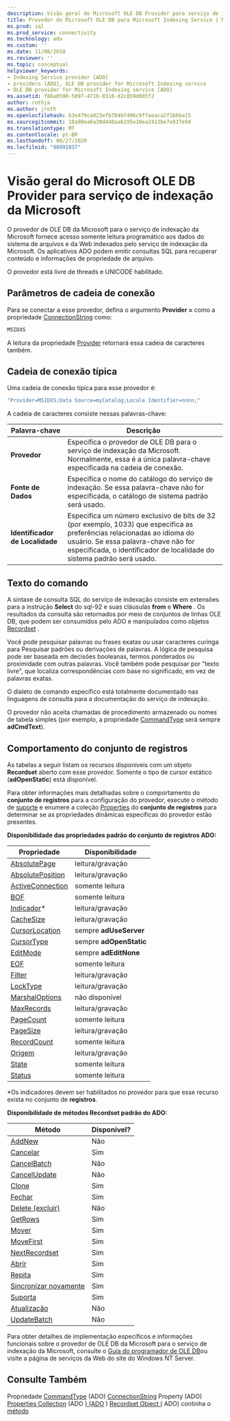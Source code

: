 ```yaml
---
description: Visão geral do Microsoft OLE DB Provider para serviço de indexação da Microsoft
title: Provedor do Microsoft OLE DB para Microsoft Indexing Service | Microsoft Docs
ms.prod: sql
ms.prod_service: connectivity
ms.technology: ado
ms.custom: ''
ms.date: 11/08/2018
ms.reviewer: ''
ms.topic: conceptual
helpviewer_keywords:
- Indexing Service provider [ADO]
- providers [ADO], OLE DB provider for Microsoft Indexing service
- OLE DB provider for Microsoft Indexing service [ADO]
ms.assetid: f86a0598-5097-471b-8318-d2c859d085f2
author: rothja
ms.author: jroth
ms.openlocfilehash: b3e479ca023efb704bf496c9ffaeaca2f1b6ba15
ms.sourcegitcommit: 18a98ea6a30d448aa6195e10ea2413be7e837e94
ms.translationtype: MT
ms.contentlocale: pt-BR
ms.lasthandoff: 08/27/2020
ms.locfileid: "88991037"
---
```

# <a name="microsoft-ole-db-provider-for-microsoft-indexing-service-overview"></a>Visão geral do Microsoft OLE DB Provider para serviço de indexação da Microsoft
O provedor de OLE DB da Microsoft para o serviço de indexação da Microsoft fornece acesso somente leitura programático aos dados do sistema de arquivos e da Web indexados pelo serviço de indexação da Microsoft. Os aplicativos ADO podem emitir consultas SQL para recuperar conteúdo e informações de propriedade de arquivo.

 O provedor está livre de threads e UNICODE habilitado.

## <a name="connection-string-parameters"></a>Parâmetros de cadeia de conexão
 Para se conectar a esse provedor, defina o argumento **Provider =** como a propriedade [ConnectionString](../../reference/ado-api/connectionstring-property-ado.md) como:

```vb
MSIDXS
```

 A leitura da propriedade [Provider](../../reference/ado-api/provider-property-ado.md) retornará essa cadeia de caracteres também.

## <a name="typical-connection-string"></a>Cadeia de conexão típica
 Uma cadeia de conexão típica para esse provedor é:

```vb
"Provider=MSIDXS;Data Source=myCatalog;Locale Identifier=nnnn;"
```

 A cadeia de caracteres consiste nessas palavras-chave:

|Palavra-chave|Descrição|
|-------------|-----------------|
|**Provedor**|Especifica o provedor de OLE DB para o serviço de indexação da Microsoft. Normalmente, essa é a única palavra-chave especificada na cadeia de conexão.|
|**Fonte de Dados**|Especifica o nome do catálogo do serviço de indexação. Se essa palavra-chave não for especificada, o catálogo de sistema padrão será usado.|
|**Identificador de Localidade**|Especifica um número exclusivo de bits de 32 (por exemplo, 1033) que especifica as preferências relacionadas ao idioma do usuário. Se essa palavra-chave não for especificada, o identificador de localidade do sistema padrão será usado.|

## <a name="command-text"></a>Texto do comando
 A sintaxe de consulta SQL do serviço de indexação consiste em extensões para a instrução **Select** do sql-92 e suas cláusulas **from** e **Where** . Os resultados da consulta são retornados por meio de conjuntos de linhas OLE DB, que podem ser consumidos pelo ADO e manipulados como objetos [Recordset](../../reference/ado-api/recordset-object-ado.md) .

 Você pode pesquisar palavras ou frases exatas ou usar caracteres curinga para Pesquisar padrões ou derivações de palavras. A lógica de pesquisa pode ser baseada em decisões booleanas, termos ponderados ou proximidade com outras palavras. Você também pode pesquisar por "texto livre", que localiza correspondências com base no significado, em vez de palavras exatas.

 O dialeto de comando específico está totalmente documentado nas linguagens de consulta para a documentação do serviço de indexação.

 O provedor não aceita chamadas de procedimento armazenado ou nomes de tabela simples (por exemplo, a propriedade [CommandType](../../reference/ado-api/commandtype-property-ado.md) será sempre **adCmdText**).

## <a name="recordset-behavior"></a>Comportamento do conjunto de registros
 As tabelas a seguir listam os recursos disponíveis com um objeto **Recordset** aberto com esse provedor. Somente o tipo de cursor estático (**adOpenStatic**) está disponível.

 Para obter informações mais detalhadas sobre o comportamento do **conjunto de registros** para a configuração do provedor, execute o método de [suporte](../../reference/ado-api/supports-method.md) e enumere a coleção [Properties](../../reference/ado-api/properties-collection-ado.md) do **conjunto de registros** para determinar se as propriedades dinâmicas específicas do provedor estão presentes.

 **Disponibilidade das propriedades padrão do conjunto de registros ADO:**

|Propriedade|Disponibilidade|
|--------------|------------------|
|[AbsolutePage](../../reference/ado-api/absolutepage-property-ado.md)|leitura/gravação|
|[AbsolutePosition](../../reference/ado-api/absoluteposition-property-ado.md)|leitura/gravação|
|[ActiveConnection](../../reference/ado-api/activeconnection-property-ado.md)|somente leitura|
|[BOF](../../reference/ado-api/bof-eof-properties-ado.md)|somente leitura|
|[Indicador](../../reference/ado-api/bookmark-property-ado.md)*|leitura/gravação|
|[CacheSize](../../reference/ado-api/cachesize-property-ado.md)|leitura/gravação|
|[CursorLocation](../../reference/ado-api/cursorlocation-property-ado.md)|sempre **adUseServer**|
|[CursorType](../../reference/ado-api/cursortype-property-ado.md)|sempre **adOpenStatic**|
|[EditMode](../../reference/ado-api/editmode-property.md)|sempre **adEditNone**|
|[EOF](../../reference/ado-api/bof-eof-properties-ado.md)|somente leitura|
|[Filter](../../reference/ado-api/filter-property.md)|leitura/gravação|
|[LockType](../../reference/ado-api/locktype-property-ado.md)|leitura/gravação|
|[MarshalOptions](../../reference/ado-api/marshaloptions-property-ado.md)|não disponível|
|[MaxRecords](../../reference/ado-api/maxrecords-property-ado.md)|leitura/gravação|
|[PageCount](../../reference/ado-api/pagecount-property-ado.md)|somente leitura|
|[PageSize](../../reference/ado-api/pagesize-property-ado.md)|leitura/gravação|
|[RecordCount](../../reference/ado-api/recordcount-property-ado.md)|somente leitura|
|[Origem](../../reference/ado-api/source-property-ado-recordset.md)|leitura/gravação|
|[State](../../reference/ado-api/state-property-ado.md)|somente leitura|
|[Status](../../reference/ado-api/status-property-ado-recordset.md)|somente leitura|

 \*Os indicadores devem ser habilitados no provedor para que esse recurso exista no conjunto de **registros**.

 **Disponibilidade de métodos Recordset padrão do ADO:**

|Método|Disponível?|
|------------|----------------|
|[AddNew](../../reference/ado-api/addnew-method-ado.md)|Não|
|[Cancelar](../../reference/ado-api/cancel-method-ado.md)|Sim|
|[CancelBatch](../../reference/ado-api/cancelbatch-method-ado.md)|Não|
|[CancelUpdate](../../reference/ado-api/cancelupdate-method-ado.md)|Não|
|[Clone](../../reference/ado-api/clone-method-ado.md)|Sim|
|[Fechar](../../reference/ado-api/close-method-ado.md)|Sim|
|[Delete (excluir)](../../reference/ado-api/delete-method-ado-recordset.md)|Não|
|[GetRows](../../reference/ado-api/getrows-method-ado.md)|Sim|
|[Mover](../../reference/ado-api/move-method-ado.md)|Sim|
|[MoveFirst](../../reference/ado-api/movefirst-movelast-movenext-and-moveprevious-methods-ado.md)|Sim|
|[NextRecordset](../../reference/ado-api/nextrecordset-method-ado.md)|Sim|
|[Abrir](../../reference/ado-api/open-method-ado-recordset.md)|Sim|
|[Repita](../../reference/ado-api/requery-method.md)|Sim|
|[Sincronizar novamente](../../reference/ado-api/resync-method.md)|Sim|
|[Suporta](../../reference/ado-api/supports-method.md)|Sim|
|[Atualização](../../reference/ado-api/update-method.md)|Não|
|[UpdateBatch](../../reference/ado-api/updatebatch-method.md)|Não|

 Para obter detalhes de implementação específicos e informações funcionais sobre o provedor de OLE DB da Microsoft para o serviço de indexação da Microsoft, consulte o [Guia do programador de OLE DB](/previous-versions/windows/desktop/ms713643(v=vs.85))ou visite a página de serviços da Web do site do Windows NT Server.

## <a name="see-also"></a>Consulte Também
 Propriedade [CommandType](../../reference/ado-api/commandtype-property-ado.md) (ADO) [ConnectionString](../../reference/ado-api/connectionstring-property-ado.md) Property (ADO) [Properties Collection](../../reference/ado-api/properties-collection-ado.md) (ADO [) (ADO](../../reference/ado-api/provider-property-ado.md) ) [Recordset Object (](../../reference/ado-api/recordset-object-ado.md) ADO) continha o [método](../../reference/ado-api/supports-method.md)